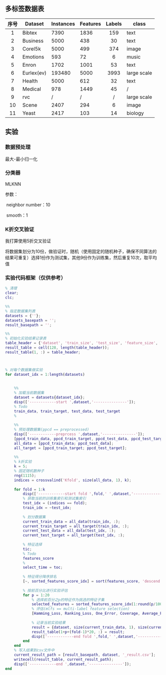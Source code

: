## 多标签数据表

| 序号 | Dataset    | Instances | Features | Labels | class       |
| :--: | ---------- | --------- | -------- | :----: | ----------- |
|  1   | Bibtex     | 7390      | 1836     |  159   | text        |
|  2   | Business   | 5000      | 438      |   30   | text        |
|  3   | Corel5k    | 5000      | 499      |  374   | image       |
|  4   | Emotions   | 593       | 72       |   6    | music       |
|  5   | Enron      | 1702      | 1001     |   53   | text        |
|  6   | Eurlex(ev) | 193480    | 5000     |  3993  | large scale |
|  7   | Health     | 5000      | 612      |   32   | text        |
|  8   | Medical    | 978       | 1449     |   45   | /           |
|  9   | rvc        | /         | /        |   /    | large scale |
|  10  | Scene      | 2407      | 294      |   6    | image       |
|  11  | Yeast      | 2417      | 103      |   14   | biology     |



## 实验

### 数据预处理

最大-最小归一化

### 分类器

MLKNN

参数：

​	neighbor number：10

​	smooth：1

### K折交叉验证

我打算使用5折交叉验证

将数据集划分为10份，做验证时，随机（使用固定的随机种子，确保不同算法的结果可重复）选择1份作为测试集，其他9份作为训练集，然后重复10次，取平均值



### 实验代码框架（仅供参考）

```matlab
% 清理
clear;
clc;

%%
% 指定数据集列表
datasets = {''};
datasets_basepath = '';
result_basepath = '';

%%
% 初始化实验结果记录表
table_header = {'dataset', 'train_size', 'test_size', 'feature_size', 'label_size', 'selected_percent','selected_features_num', 'Hamming Loss', 'Ranking Loss', 'One Error', 'Coverage', 'Average Precision', 'select_time', 'fold_idx'};
result_table = cell(128, length(table_header));
result_table(1, :) = table_header;



% 对每个数据集做实验
for dataset_idx = 1:length(datasets)
	
	
	%%
	% 加载当前数据集
	dataset = datasets{dataset_idx};
	disp(['------------start ',dataset,'---------------']);
	% Todo
	train_data, train_target, test_data, test_target
	%
	
	%%
	% 预处理数据集(ppcd == preprocessed)
	disp(['------------preprcess ',dataset,'---------------']);
	[ppcd_train_data, ppcd_train_target, ppcd_test_data, ppcd_test_target] = preprocess_dataset(dataset, train_data, train_target, test_data, test_target);
	all_data = [ppcd_train_data; ppcd_test_data];
	all_target = [ppcd_train_target; ppcd_test_target];
	
	%%
	% k折实验
	k = 5;
	% 固定随机数种子
	rng(1115);
	indices = crossvalind('Kfold', size(all_data, 1), k);
	
	for fold = 1:k
		disp(['------------start fold ',fold,' ',dataset,'---------------']);
		% 获取当前的训练集索引和测试集索引
		test_idx = (indices == fold);
		train_idx = ~test_idx;
		
		% 划分数据集
		current_train_data = all_data(train_idx, :);
		current_train_target = all_target(train_idx, :);
		current_test_data = all_data(test_idx, :);
		current_test_target = all_target(test_idx, :);
		
		% 特征选择
		tic;
		% Todo
		features_score
		%
		select_time = toc;
		
		% 特征得分降序排名
		[~, sorted_features_score_idx] = sort(features_score, 'descend');
		
		% 按前百分比进行实验评估
		for p = 1:20
			% 选择前百分之p的特征作为挑选的特征子集
			selected_features = sorted_features_score_idx(1:round(p/100 * length(features_score)));
			% 评估(mlfs == multi-label feature selection)
			[Hamming_Loss, Ranking_Loss, One_Error, Coverage, Average_Precision] = mlfs_evaluate(current_train_data, current_train_target, current_test_data, current_test_target, selected_features);
			
			% 记录当前实验结果
			result = {dataset, size(current_train_data, 1), size(current_test_data, 1), size(current_train_target, 2), p, length(selected_features), Hamming_Loss, Ranking_Loss, One_Error, Coverage, Average_Precision, select_time, fold};
			result_table(1+p+(fold-1)*20, :) = result;
			disp(['------------end fold ',fold,' ',dataset,'---------------']);
		end
	end
	% 写入结果到csv文件中
	current_result_path = [result_basepath, dataset, '_result.csv'];
	writecell(result_table, current_result_path);
	disp(['------------end ',dataset,'---------------']);
end
```

